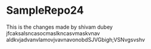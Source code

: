 # SampleRepo24
This is the changes made by shivam dubey
jfcaksalsncasocmaslkncasvmaskvnav aldkvjadvanvlamovjvavnavonobdSJVGbigh;VSNvgsvshv
